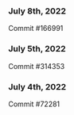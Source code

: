 ### July 8th, 2022

Commit #166991

### July 5th, 2022

Commit #314353


### July 4th, 2022

Commit #72281
